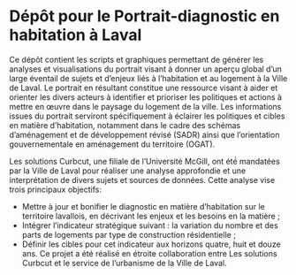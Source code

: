 # Dépôt pour le Portrait-diagnostic en habitation à Laval

Ce dépôt contient les scripts et graphiques permettant de générer les analyses et visualisations du portrait visant à donner un aperçu global d’un large éventail de sujets et d’enjeux liés à l’habitation et au logement à la Ville de Laval. Le portrait en résultant constitue une ressource visant à aider et orienter les divers acteurs à identifier et prioriser les politiques et actions à mettre en œuvre dans le paysage du logement de la ville. Les informations issues du portrait serviront spécifiquement à éclairer les politiques et cibles en matière d’habitation, notamment dans le cadre des schémas d’aménagement et de développement révisé (SADR) ainsi que l’orientation gouvernementale en aménagement du territoire (OGAT).

Les solutions Curbcut, une filiale de l’Université McGill, ont été́ mandatées par la Ville de Laval pour réaliser une analyse approfondie et une interprétation de divers sujets et sources de données. Cette analyse vise trois principaux objectifs: 
*	Mettre à jour et bonifier le diagnostic en matière d’habitation sur le territoire lavallois, en décrivant les enjeux et les besoins en la matière ; 
*	Intégrer l’indicateur stratégique suivant : la variation du nombre et des parts de logements par type de construction résidentielle ; 
*	Définir les cibles pour cet indicateur aux horizons quatre, huit et douze ans.
Ce projet a été réalisé en étroite collaboration entre Les solutions Curbcut et le service de l’urbanisme de la Ville de Laval.
